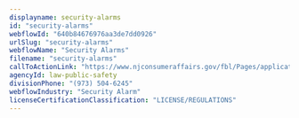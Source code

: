 ```yaml
---
displayname: security-alarms
id: "security-alarms"
webflowId: "640b84676976aa3de7dd0926"
urlSlug: "security-alarms"
webflowName: "Security Alarms"
filename: "security-alarms"
callToActionLink: "https://www.njconsumeraffairs.gov/fbl/Pages/applications.aspx"
agencyId: law-public-safety
divisionPhone: "(973) 504-6245"
webflowIndustry: "Security Alarm"
licenseCertificationClassification: "LICENSE/REGULATIONS"
---
```

